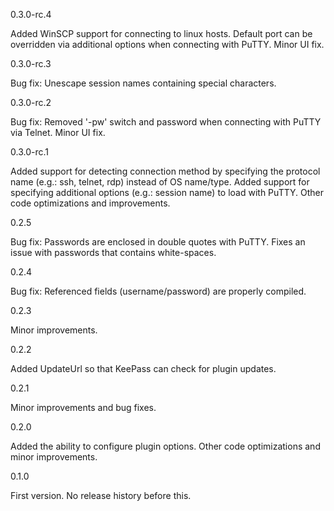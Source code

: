 0.3.0-rc.4

 Added WinSCP support for connecting to linux hosts.
 Default port can be overridden via additional options when connecting with PuTTY.
 Minor UI fix.

0.3.0-rc.3

 Bug fix: Unescape session names containing special characters.

0.3.0-rc.2

 Bug fix: Removed '-pw' switch and password when connecting with PuTTY via Telnet.
 Minor UI fix.

0.3.0-rc.1

 Added support for detecting connection method by specifying the protocol name (e.g.: ssh, telnet, rdp) instead of OS name/type.
 Added support for specifying additional options (e.g.: session name) to load with PuTTY.
 Other code optimizations and improvements.

0.2.5

 Bug fix: Passwords are enclosed in double quotes with PuTTY. Fixes an issue with passwords that contains white-spaces.

0.2.4

 Bug fix: Referenced fields (username/password) are properly compiled.

0.2.3

 Minor improvements.

0.2.2

 Added UpdateUrl so that KeePass can check for plugin updates.

0.2.1

 Minor improvements and bug fixes.

0.2.0

 Added the ability to configure plugin options.
 Other code optimizations and minor improvements.

0.1.0

 First version. No release history before this.